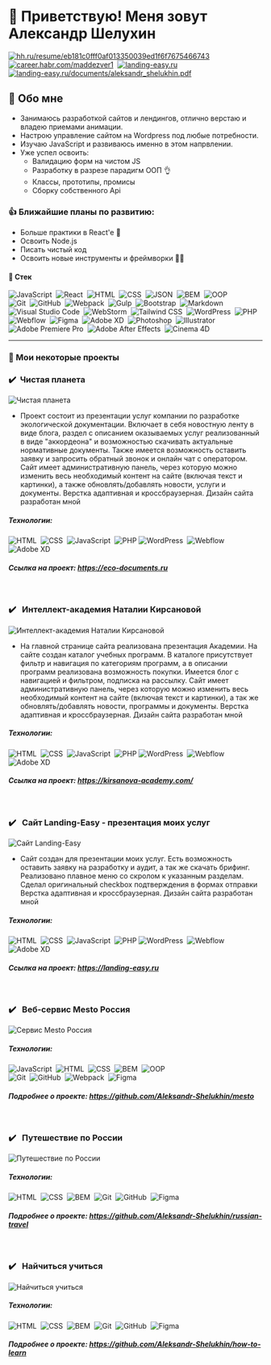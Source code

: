 # 🖖&nbsp;Приветствую! Меня зовут Александр Шелухин


[![hh.ru/resume/eb181c0fff0af013350039ed1f6f7675466743](https://landing-easy.ru/images/head_hunter_icon.svg)](https://hh.ru/resume/eb181c0fff0af013350039ed1f6f7675466743)&nbsp;
[![career.habr.com/maddezver1](https://landing-easy.ru/images/carer-habr_icon.svg)](https://career.habr.com/maddezver1)&nbsp;
[![landing-easy.ru](https://landing-easy.ru/images/web_site_icon.svg)](https://landing-easy.ru/)&nbsp;
[![landing-easy.ru/documents/aleksandr_shelukhin.pdf](https://landing-easy.ru/images/my-cv-icon.svg)](https://landing-easy.ru/documents/Aleksandr_Shelukhin.pdf)



## 🤗 Обо мне
* Занимаюсь разработкой сайтов и лендингов, отлично верстаю и владею приемами анимации.
* Настрою управление сайтом на Wordpress под любые потребности.
* Изучаю JavaScript и развиваюсь именно в этом напрвлении. 
* Уже успел освоить:
    - Валидацию форм на чистом JS
    - Разработку в разрезе парадигм ООП 👌
    - Классы, прототипы, промисы
    - Сборку собственного Api



 ### 👍 Ближайшие планы по развитию:
* Больше практики в React'e 🚀
* Освоить Node.js
* Писать чистый код
* Освоить новые инструменты и фреймворки 🧙‍♂️

 #### 🔧 Стек
![JavaScript](https://img.shields.io/badge/-JavaScript-05122A?style=flat&logo=javascript)&nbsp;
![React](https://img.shields.io/badge/-React-05122A?style=flat&logo=react)&nbsp;
![HTML](https://img.shields.io/badge/-HTML-05122A?style=flat&logo=HTML5)&nbsp;
![CSS](https://img.shields.io/badge/-CSS-05122A?style=flat&logo=CSS3&logoColor=1572B6)&nbsp;
![JSON](https://img.shields.io/badge/-JSON-05122A?style=flat&logo=JSON)&nbsp;
![BEM](https://img.shields.io/badge/-BEM-05122A?style=flat&logo=BEM)&nbsp;
![OOP](https://img.shields.io/badge/-ООП-05122A?style=flat&logo=StackShare&logoColor=green)\
![Git](https://img.shields.io/badge/-Git-05122A?style=flat&logo=git)&nbsp;
![GitHub](https://img.shields.io/badge/-GitHub-05122A?style=flat&logo=github)&nbsp;
![Webpack](https://img.shields.io/badge/-Webpack-05122A?style=flat&logo=Webpack)&nbsp;
![Gulp](https://img.shields.io/badge/-Gulp-05122A?style=flat&logo=gulp)&nbsp;
![Bootstrap](https://img.shields.io/badge/-Bootstrap-05122A?style=flat&logo=bootstrap)&nbsp;
![Markdown](https://img.shields.io/badge/-Markdown-05122A?style=flat&logo=markdown)\
![Visual Studio Code](https://img.shields.io/badge/-Visual%20Studio%20Code-05122A?style=flat&logo=visual-studio-code&logoColor=007ACC)&nbsp;
![WebStorm](https://img.shields.io/badge/-WebStorm-05122A?style=flat&logo=WebStorm&logoColor=05CE78)&nbsp;
![Tailwind CSS](https://img.shields.io/badge/-Tailwind_CSS-05122A?style=flat&logo=TailwindCSS)&nbsp;
![WordPress](https://img.shields.io/badge/-WordPress-05122A?style=flat&logo=WordPress)&nbsp;
![PHP](https://img.shields.io/badge/-PHP-05122A?style=flat&logo=PHP)\
![Webflow](https://img.shields.io/badge/-Webflow-05122A?style=flat&logo=Webflow)&nbsp;
![Figma](https://img.shields.io/badge/-Figma-05122A?style=flat&logo=Figma)&nbsp;
![Adobe XD](https://img.shields.io/badge/-XD-05122A?style=flat&logo=Adobe-XD)&nbsp;
![Photoshop](https://img.shields.io/badge/-Photoshop-05122A?style=flat&logo=adobe-photoshop)&nbsp;
![Illustrator](https://img.shields.io/badge/-Illustrator-05122A?style=flat&logo=adobe-illustrator)\
![Adobe Premiere Pro](https://img.shields.io/badge/-Premiere_Pro-05122A?style=flat&logo=Adobe-Premiere-Pro)&nbsp;
![Adobe After Effects](https://img.shields.io/badge/-After_Effects-05122A?style=flat&logo=Adobe-After-Effects&logoColor=512BD4)&nbsp;
![Cinema 4D](https://img.shields.io/badge/-Cinema_4D-05122A?style=flat&logo=Cinema-4D&logoColor=007ACC)&nbsp;

***
### 📌 Мои некоторые проекты
### ✔️ &nbsp;**Чистая планета** 
![Чистая планета](./assets/eco_main.jpg)
* Проект состоит из презентации услуг компании по разработке экологической документации. 
Включает в себя новостную ленту в виде блога, раздел с описанием оказываемых услуг реализованный в виде "аккордеона" и возможностью скачивать актуальные нормативные документы. Также имеется возможность оставить заявку и запросить обратный звонок и онлайн чат с оператором. 
Сайт имеет административную панель, через которую можно изменить весь необходимый контент на сайте (включая текст и картинки), 
а также обновлять/добавлять новости, услуги и документы.
Верстка адаптивная и кроссбраузерная. Дизайн сайта разработан мной

##### Технологии: 
![HTML](https://img.shields.io/badge/-HTML-05122A?style=flat&logo=HTML5)&nbsp;
![CSS](https://img.shields.io/badge/-CSS-05122A?style=flat&logo=CSS3&logoColor=1572B6)&nbsp;
![JavaScript](https://img.shields.io/badge/-JavaScript-05122A?style=flat&logo=javascript)&nbsp;
![PHP](https://img.shields.io/badge/-PHP-05122A?style=flat&logo=PHP)
![WordPress](https://img.shields.io/badge/-WordPress-05122A?style=flat&logo=WordPress)&nbsp;
![Webflow](https://img.shields.io/badge/-Webflow-05122A?style=flat&logo=Webflow)&nbsp;
![Adobe XD](https://img.shields.io/badge/-XD-05122A?style=flat&logo=Adobe-XD)&nbsp;

##### Ссылка на проект: https://eco-documents.ru
  &nbsp;
 

### ✔️ &nbsp; **Интеллект-академия Наталии Кирсановой** 
![Интеллект-академия Наталии Кирсановой](./assets/kirs_main.jpg)
* На главной странице сайта реализована презентация Академии. На сайте создан каталог учебных программ. В каталоге присутствует фильтр и навигация по категориям программ, а в описании программ реализована возможность покупки. Имеется блог с навигацией и фильтром, подписка на рассылку. Сайт имеет административную панель, через которую можно изменить весь необходимый контент на сайте (включая текст и картинки), а так же обновлять/добавлять новости, программы и документы.
Верстка адаптивная и кроссбраузерная. Дизайн сайта разработан мной

##### Технологии: 
![HTML](https://img.shields.io/badge/-HTML-05122A?style=flat&logo=HTML5)&nbsp;
![CSS](https://img.shields.io/badge/-CSS-05122A?style=flat&logo=CSS3&logoColor=1572B6)&nbsp;
![JavaScript](https://img.shields.io/badge/-JavaScript-05122A?style=flat&logo=javascript)&nbsp;
![PHP](https://img.shields.io/badge/-PHP-05122A?style=flat&logo=PHP)
![WordPress](https://img.shields.io/badge/-WordPress-05122A?style=flat&logo=WordPress)&nbsp;
![Webflow](https://img.shields.io/badge/-Webflow-05122A?style=flat&logo=Webflow)&nbsp;
![Adobe XD](https://img.shields.io/badge/-XD-05122A?style=flat&logo=Adobe-XD)&nbsp;

##### Ссылка на проект: https://kirsanova-academy.com/
  &nbsp;

### ✔️ &nbsp; **Сайт Landing-Easy - презентация моих услуг** 
![Сайт Landing-Easy](./assets/le_main.jpg)
* Сайт создан для презентации моих услуг. Есть возможность оставить заявку на разработку и аудит, а так же скачать брифинг. 
Реализовано плавное меню со скролом к указанным разделам. Сделал оригинальный checkbox подтверждения в формах отправки
Верстка адаптивная и кроссбраузерная. Дизайн сайта разработан мной

##### Технологии: 
![HTML](https://img.shields.io/badge/-HTML-05122A?style=flat&logo=HTML5)&nbsp;
![CSS](https://img.shields.io/badge/-CSS-05122A?style=flat&logo=CSS3&logoColor=1572B6)&nbsp;
![JavaScript](https://img.shields.io/badge/-JavaScript-05122A?style=flat&logo=javascript)&nbsp;
![PHP](https://img.shields.io/badge/-PHP-05122A?style=flat&logo=PHP)
![WordPress](https://img.shields.io/badge/-WordPress-05122A?style=flat&logo=WordPress)&nbsp;
![Webflow](https://img.shields.io/badge/-Webflow-05122A?style=flat&logo=Webflow)&nbsp;
![Adobe XD](https://img.shields.io/badge/-XD-05122A?style=flat&logo=Adobe-XD)&nbsp;

##### Ссылка на проект: https://landing-easy.ru
  &nbsp;

### ✔️ &nbsp; **Веб-сервис Mesto Россия** 
![Сервис Mesto Россия](./assets/mesto.jpg)

##### Технологии: 
![JavaScript](https://img.shields.io/badge/-JavaScript-05122A?style=flat&logo=javascript)&nbsp;
![HTML](https://img.shields.io/badge/-HTML-05122A?style=flat&logo=HTML5)&nbsp;
![CSS](https://img.shields.io/badge/-CSS-05122A?style=flat&logo=CSS3&logoColor=1572B6)&nbsp;
![BEM](https://img.shields.io/badge/-BEM-05122A?style=flat&logo=BEM)&nbsp;
![OOP](https://img.shields.io/badge/-ООП-05122A?style=flat&logo=StackShare&logoColor=green)\
![Git](https://img.shields.io/badge/-Git-05122A?style=flat&logo=git)&nbsp;
![GitHub](https://img.shields.io/badge/-GitHub-05122A?style=flat&logo=github)&nbsp;
![Webpack](https://img.shields.io/badge/-Webpack-05122A?style=flat&logo=Webpack)&nbsp;
![Figma](https://img.shields.io/badge/-Figma-05122A?style=flat&logo=Figma)&nbsp;

##### Подробнее о проекте: https://github.com/Aleksandr-Shelukhin/mesto
  &nbsp;

### ✔️ &nbsp; **Путешествие по России** 
![Путешествие по России](./assets/ru-travel_main.jpg)

##### Технологии: 
![HTML](https://img.shields.io/badge/-HTML-05122A?style=flat&logo=HTML5)&nbsp;
![CSS](https://img.shields.io/badge/-CSS-05122A?style=flat&logo=CSS3&logoColor=1572B6)&nbsp;
![BEM](https://img.shields.io/badge/-BEM-05122A?style=flat&logo=BEM)&nbsp;
![Git](https://img.shields.io/badge/-Git-05122A?style=flat&logo=git)&nbsp;
![GitHub](https://img.shields.io/badge/-GitHub-05122A?style=flat&logo=github)&nbsp;
![Figma](https://img.shields.io/badge/-Figma-05122A?style=flat&logo=Figma)&nbsp;

##### Подробнее о проекте: https://github.com/Aleksandr-Shelukhin/russian-travel
  &nbsp;

### ✔️ &nbsp; **Найчиться учиться** 
![Найчиться учиться](./assets/how-to_main.jpg)

##### Технологии: 
![HTML](https://img.shields.io/badge/-HTML-05122A?style=flat&logo=HTML5)&nbsp;
![CSS](https://img.shields.io/badge/-CSS-05122A?style=flat&logo=CSS3&logoColor=1572B6)&nbsp;
![BEM](https://img.shields.io/badge/-BEM-05122A?style=flat&logo=BEM)&nbsp;
![Git](https://img.shields.io/badge/-Git-05122A?style=flat&logo=git)&nbsp;
![GitHub](https://img.shields.io/badge/-GitHub-05122A?style=flat&logo=github)&nbsp;
![Figma](https://img.shields.io/badge/-Figma-05122A?style=flat&logo=Figma)&nbsp;

##### Подробнее о проекте: https://github.com/Aleksandr-Shelukhin/how-to-learn
  &nbsp;